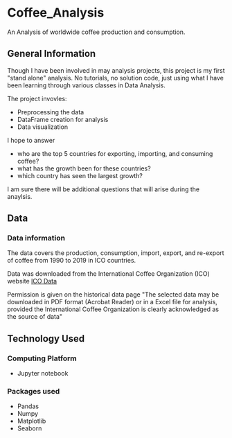 # Coffee_Analysis
An Analysis of worldwide coffee production and consumption.
## General Information
Though I have been involved in may analysis projects, this project is my first "stand alone" analysis. No tutorials, no solution code, just using what I have been learning through various classes in Data Analysis.

The project invovles:

- Preprocessing the data
- DataFrame creation for analysis
- Data visualization

I hope to answer
- who are the top 5 countries for exporting, importing, and consuming coffee?
- what has the growth been for these countries?
- which country has seen the largest growth?

I am sure there will be additional questions that will arise during the anaylsis.

## Data
### Data information

The data covers the production, consumption, import, export, and re-export of coffee from 1990 to 2019 in ICO countries.

Data was downloaded from the International Coffee Organization (ICO) website
[ICO Data](https://www.ico.org/new_historical.asp)

Permission is given on the historical data page "The selected data may be downloaded in PDF format (Acrobat Reader) or in a Excel file for analysis, provided the International Coffee Organization is clearly acknowledged as the source of data"

## Technology Used

### Computing Platform
- Jupyter notebook

### Packages used
- Pandas
- Numpy
- Matplotlib
- Seaborn

## 